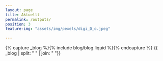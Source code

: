 ```yaml
---
layout: page
title: Aktuellt
permalink: /outputs/
position: 3
feature-img: "assets/img/pexels/digi_D_o.jpeg"

---
```


 <style scoped>

</style>

{% capture _blog %}{% include blog/blog.liquid %}{% endcapture %}
{{ _blog | split: " " | join: " "}}

